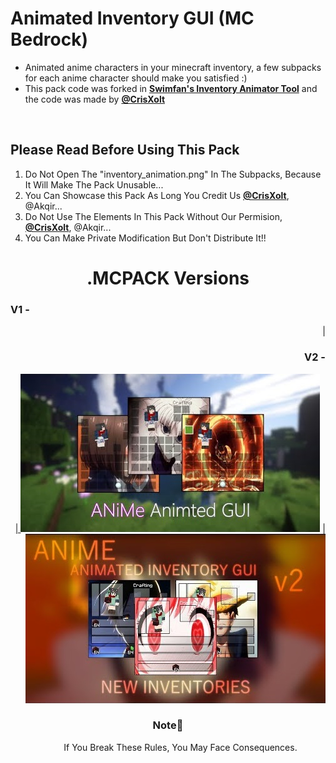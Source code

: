 # Animated Inventory GUI (MC Bedrock)
<DOCTYPE html>
<html>
  <ul>
  <li>Animated anime characters in your minecraft inventory, a few subpacks for each anime character should make you satisfied :)</li>
  <li>This pack code was forked in <a href="https://github.com/Swedeachu/MCPE-Inventory-Animator"><b>Swimfan's Inventory Animator Tool</b></a> and the code was made by <b><a href="https://github.com/CrisXolt">@CrisXolt</a></b></b></a></li>
  </ul>
  <br>
<h2> Please Read Before Using This Pack </h2>

<ol>
  <li>Do Not Open The "inventory_animation.png" In The Subpacks, Because It Will Make The Pack Unusable...</li> 
  <li>You Can Showcase this Pack As Long You Credit Us <b><a href="https://github.com/CrisXolt">@CrisXolt</a></b>, @Akqir...</li> 
  <li>Do Not Use The Elements In This Pack Without Our Permision, <b><a href="https://github.com/CrisXolt">@CrisXolt</a></b>, @Akqir...</li> 
  <li>You Can Make Private Modification But Don't Distribute It!!</li> 
</ol>
<div align="left">                                  <div align="right">
  <h1 align="center">.MCPACK Versions</h1>             <div align="right">
  <h3 align="left">V1 -</h3>                                 |             <h3 align="right">  V2 -</h3>
  <a href="https://youtu.be/aakA7UrQl88">                    |             <a href="https://youtu.be/wFLH5QmgEIU">
  <img src="Screenshots/v1.jpg"></img></a>                   |             <img src="Screenshots/v2.jpg"></img> </a>                                          
</div>                                                  </div>

  <h3 align="center" >Note📔</h3>
 <dd  align="center">If You Break These Rules, You May Face Consequences.</dd>
</html>
